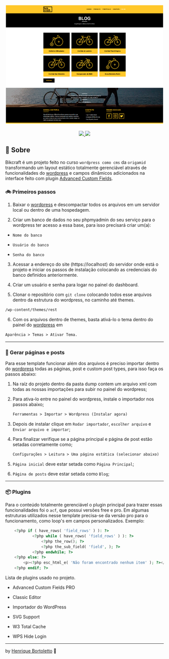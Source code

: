 <h2 align="center">
	<img alt="Bikcraft" src="./screenshot.png" width="500px" />
</h2>

<p align="center">
	<a href="mailto:bortolettohenrique@gmail.com" target="_blank">
		<img src="https://img.shields.io/badge/gmail-red?style=flat&logo=gmail&labelColor=white">
	</a>
	<a href="https://www.linkedin.com/in/henriquebortoletto/" target="_blank">
		<img src="https://img.shields.io/badge/linkedin-blue?style=flat&logo=linkedin&labelColor=blue">
	</a>
</p>

## :rocket: Sobre

Bikcraft é um projeto feito no curso `wordpress como cms` da `origamid` transformando um layout estático totalmente gerenciável através de funcionalidades
do <a href="https://worpdress.org" target="_blank">wordpress</a> e campos dinâmicos adicionados na interface feito com plugin <a href="https://www.advancedcustomfields.com/" target="_blank">Advanced Custom Fields</a>.

### :bike: Primeiros passos

1. Baixar o <a href="https://worpdress.org" target="_blank">wordpress</a> e descompactar todos os arquivos em um servidor local ou dentro de uma hospedagem.

2. Criar um banco de dados no seu phpmyadmin do seu serviço para o wordpress ter acesso a essa base, para isso precisará criar um(a):

- `Nome do banco`

- `Usuário do banco`

- `Senha do banco`

3. Acessar a endereço do site (https://localhost) do servidor onde está o projeto e iniciar os passos de instalação colocando as credenciais do banco
   definidos anteriormente.

4. Criar um usuário e senha para logar no painel do dashboard.

5. Clonar o repositório com `git clone` colocando todos esse arquivos dentro da estrutura do wordpress, no caminho até themes.

```txt
/wp-content/themes/rest
```

6. Com os arquivos dentro de themes, basta ativá-lo o tema dentro do painel do <a href="https://worpdress.org" target="_blank">wordpress</a> em

```txt
Aparência > Temas > Ativar Tema.
```

---

### :file_folder: Gerar páginas e posts

Para esse template funcionar além dos arquivos é preciso importar dentro do <a href="https://worpdress.org" target="_blank">wordpress</a> todas as páginas,
post e custom post types, para isso faça os passos abaixo:

1. Na raíz do projeto dentro da pasta dump contem um arquivo xml com todas as nossas importações para subir no painel do wordpress;

2. Para ativa-lo entre no painel do wordpress, instale o importador nos passos abaixo;

   ```txt
   Ferramentas > Importar > Wordpress (Instalar agora)
   ```

3. Depois de instalar clique em `Rodar importador`, `escolher arquivo` e `Enviar arquivo e importar`;

4. Para finalizar verifique se a página principal e página de post estão setadas corretamente como;

   ```txt
   Configurações > Leitura > Uma página estática (selecionar abaixo)
   ```

5. `Página inicial` deve estar setada como `Página Principal`;

6. `Página de posts` deve estar setada como `Blog`;

---

### :package: Plugins

Para o conteúdo totalmente gerenciável o plugin principal para trazer essas funcionalidades foi o `acf`, que possui
versões free e pro. Em algumas estruturas utilizados nesse template precisa-se da versão pro para o funcionamento,
como loop's em campos personalizados. Exemplo:

```php
	<?php if ( have_rows( 'field_rows' ) ): ?>
			<?php while ( have_rows( 'field_rows' ) ): ?>
				<?php the_row(); ?>
				<?php the_sub_field( 'field', ); ?>
			<?php endwhile; ?>
	<?php else: ?>
		<p><?php esc_html_e( 'Não foram encontrado nenhum item' ); ?></p>
	<?php endif; ?>
```

Lista de plugins usado no projeto.

- Advanced Custom Fields PRO

- Classic Editor

- Importador do WordPress

- SVG Support

- W3 Total Cache

- WPS Hide Login

---

by [Henrique Bortoletto](https://github.com.br) :wave:
